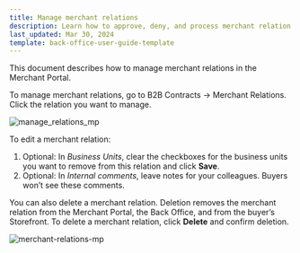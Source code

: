 ```yaml
---
title: Manage merchant relations
description: Learn how to approve, deny, and process merchant relation requests in the Merchant Portal
last_updated: Mar 30, 2024
template: back-office-user-guide-template
---
```


This document describes how to manage merchant relations in the Merchant Portal.

To manage merchant relations, go to B2B Contracts -> Merchant Relations. Click the relation you want to manage.

![manage_relations_mp](https://spryker.s3.eu-central-1.amazonaws.com/docs/pbc/all/merchant-management/manage-in-merchant-portal/manage-merchant-relations/merchant-relations-mp.png)

To edit a merchant relation:

1. Optional: In *Business Units*, clear the checkboxes for the business units you want to remove from this relation and click **Save**.
2. Optional: In *Internal comments*, leave notes for your colleagues. Buyers won’t see these comments.

You can also delete a merchant relation. Deletion removes the merchant relation from the Merchant Portal, the Back Office, and from the buyer’s Storefront. To delete a merchant relation, click **Delete** and confirm deletion.

![merchant-relations-mp](https://spryker.s3.eu-central-1.amazonaws.com/docs/pbc/all/merchant-management/manage-in-merchant-portal/manage-merchant-relations/mp-relation-details.png)
